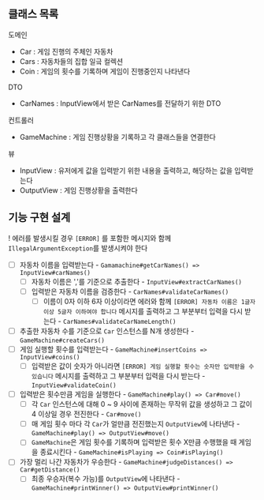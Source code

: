## 클래스 목록
도메인
- Car : 게임 진행의 주체인 자동차
- Cars : 자동차들의 집합 일긐 컬렉션
- Coin : 게임의 횟수를 기록하며 게임이 진행중인지 나타낸다

DTO
- CarNames : InputView에서 받은 CarNames를 전달하기 위한 DTO

컨트롤러
- GameMachine : 게임 진행상황을 기록하고 각 클래스들을 연결한다

뷰
- InputView : 유저에게 값을 입력받기 위한 내용을 출력하고, 해당하는 값을 입력받는다
- OutputView : 게임 진행상황을 출력한다

## 기능 구현 설계
! 에러를 발생시킬 경우 `[ERROR]` 를 포함한 메시지와 함께 `IllegalArgumentException`를 발생시켜야 한다

- [ ] 자동차 이름을 입력받는다 - `Gamamachine#getCarNames() => InputView#carNames()`
  - [ ] 자동차 이름은 ','를 기준으로 추출한다 - `InputView#extractCarNames()`
  - [ ] 입력받은 자동차 이름을 검증한다 - `CarNames#validateCarNames()`
    - [ ] 이름이 0자 이하 6자 이상이라면 에러와 함께 `[ERROR] 자동차 이름은 1글자 이상 5글자 이하여야 합니다` 메시지를 출력하고 그 부분부터 입력을 다시 받는다 - `CarNames#validateCarNameLength()`
- [ ] 추출한 자동차 수를 기준으로 `Car` 인스턴스를 N개 생성한다 - `GameMachine#createCars()`
- [ ] 게임 실행할 횟수를 입력받는다 - `GameMachine#insertCoins => InputView#coins()`
    - [ ] 입력받은 값이 숫자가 아니라면 `[ERROR] 게임 실행할 횟수는 숫자만 입력받을 수 있습니다` 메시지를 출력하고 그 부분부터 입력을 다시 받는다 - `InputView#validateCoin()`
- [ ] 입력받은 횟수만큼 게임을 실행한다 - `GameMachine#play() => Car#move()`
  - [ ] 각 `Car` 인스턴스에 대해 0 ~ 9 사이에 존재하는 무작위 값을 생성하고 그 값이 4 이상일 경우 전진한다 - `Car#move()`
  - [ ] 매 게임 횟수 마다 각 `Car`가 얼만큼 전진했는지 `OutputView`에 나타낸다 - `GameMachine#play() => OutputView#move()`
  - [ ] `GameMachine`은 게임 횟수를 기록하며 입력받은 횟수 X만큼 수행했을 때 게임을 종료시킨다 - `GameMachine#isPlaying => Coin#isPlaying()`
- [ ] 가장 멀리 나간 자동차가 우승한다 - `GameMachine#judgeDistances() => Car#getDistance()`
  - [ ] 최종 우승자(복수 가능)를 `OutputView`에 나타낸다 - `GameMachine#printWinner() => OutputView#printWinner()`
